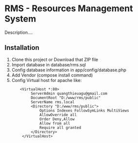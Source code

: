 # RMS - Resources Management System

Description....

## Installation

1. Clone this project or Download that ZIP file
2. Import database in database/rms.sql
3. Config database information in app/config/database.php
4. Add Vendor (compose install command)
5. Config Virtual host for apache like: 
```
       <VirtualHost *:80>        
            ServerAdmin quangthieuagu@gmail.com
            DocumentRoot "D:/www/rms/public"
            ServerName rms.local
            <Directory "D:/www/rms/public">
                Options Indexes FollowSymLinks MultiViews
                AllowOverride all
                Order Deny,Allow
                Allow from all
                Require all granted
            </Directory>
 	    </VirtualHost>
 
```
 